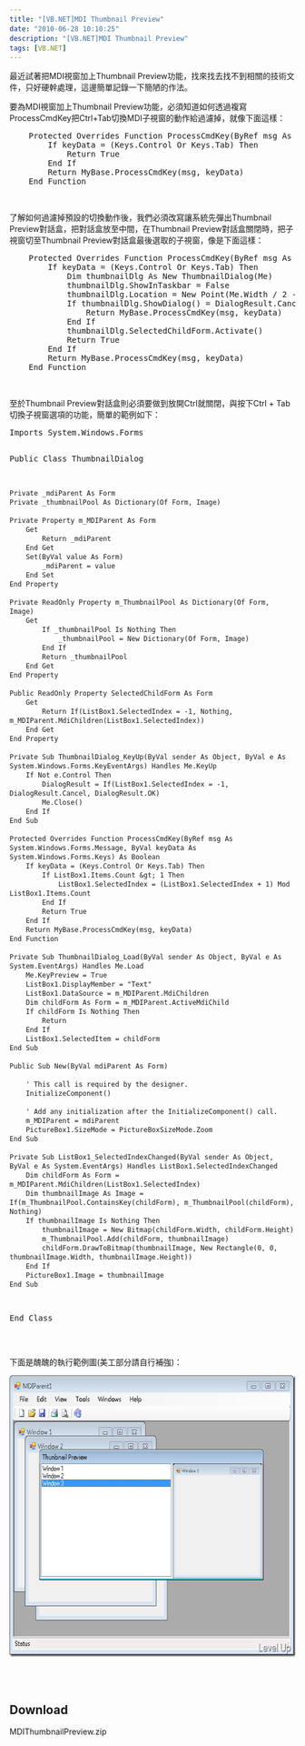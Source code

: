 ```yaml
---
title: "[VB.NET]MDI Thumbnail Preview"
date: "2010-06-28 10:10:25"
description: "[VB.NET]MDI Thumbnail Preview"
tags: [VB.NET]
---
```


<p>最近試著把MDI視窗加上Thumbnail Preview功能，找來找去找不到相關的技術文件，只好硬幹處理，這邊簡單記錄一下簡陋的作法。</p>  <p>要為MDI視窗加上Thumbnail Preview功能，必須知道如何透過複寫ProcessCmdKey把Ctrl+Tab切換MDI子視窗的動作給過濾掉，就像下面這樣：</p>  <div style="padding-bottom: 0px; margin: 0px; padding-left: 0px; padding-right: 0px; display: inline; float: none; padding-top: 0px" id="scid:812469c5-0cb0-4c63-8c15-c81123a09de7:7981f01c-9a9d-485e-aa01-2e37eea7ad39" class="wlWriterEditableSmartContent"><pre name="code" class="vb">    Protected Overrides Function ProcessCmdKey(ByRef msg As System.Windows.Forms.Message, ByVal keyData As System.Windows.Forms.Keys) As Boolean
        If keyData = (Keys.Control Or Keys.Tab) Then
            Return True
        End If
        Return MyBase.ProcessCmdKey(msg, keyData)
    End Function</pre></div>

<p> </p>

<p>了解如何過濾掉預設的切換動作後，我們必須改寫讓系統先彈出Thumbnail Preview對話盒，把對話盒放至中間，在Thumbnail Preview對話盒關閉時，把子視窗切至Thumbnail Preview對話盒最後選取的子視窗，像是下面這樣：</p>

<div style="padding-bottom: 0px; margin: 0px; padding-left: 0px; padding-right: 0px; display: inline; float: none; padding-top: 0px" id="scid:812469c5-0cb0-4c63-8c15-c81123a09de7:57b3359d-0b1b-447a-908a-846d4f414839" class="wlWriterEditableSmartContent"><pre name="code" class="vb">    Protected Overrides Function ProcessCmdKey(ByRef msg As System.Windows.Forms.Message, ByVal keyData As System.Windows.Forms.Keys) As Boolean
        If keyData = (Keys.Control Or Keys.Tab) Then
            Dim thumbnailDlg As New ThumbnailDialog(Me)
            thumbnailDlg.ShowInTaskbar = False
            thumbnailDlg.Location = New Point(Me.Width / 2 - thumbnailDlg.Width / 2, Me.Height / 2 - thumbnailDlg.Height / 2)
            If thumbnailDlg.ShowDialog() = DialogResult.Cancel Then
                Return MyBase.ProcessCmdKey(msg, keyData)
            End If
            thumbnailDlg.SelectedChildForm.Activate()
            Return True
        End If
        Return MyBase.ProcessCmdKey(msg, keyData)
    End Function</pre></div>

<p> </p>

<p>至於Thumbnail Preview對話盒則必須要做到放開Ctrl就關閉，與按下Ctrl + Tab切換子視窗選項的功能，簡單的範例如下：</p>

<div style="padding-bottom: 0px; margin: 0px; padding-left: 0px; padding-right: 0px; display: inline; float: none; padding-top: 0px" id="scid:812469c5-0cb0-4c63-8c15-c81123a09de7:334ab4d7-c858-47f5-9ee1-6ab68e2ec0f4" class="wlWriterEditableSmartContent"><pre name="code" class="vb">Imports System.Windows.Forms

Public Class ThumbnailDialog

    Private _mdiParent As Form
    Private _thumbnailPool As Dictionary(Of Form, Image)

    Private Property m_MDIParent As Form
        Get
            Return _mdiParent
        End Get
        Set(ByVal value As Form)
            _mdiParent = value
        End Set
    End Property

    Private ReadOnly Property m_ThumbnailPool As Dictionary(Of Form, Image)
        Get
            If _thumbnailPool Is Nothing Then
                _thumbnailPool = New Dictionary(Of Form, Image)
            End If
            Return _thumbnailPool
        End Get
    End Property

    Public ReadOnly Property SelectedChildForm As Form
        Get
            Return If(ListBox1.SelectedIndex = -1, Nothing, m_MDIParent.MdiChildren(ListBox1.SelectedIndex))
        End Get
    End Property

    Private Sub ThumbnailDialog_KeyUp(ByVal sender As Object, ByVal e As System.Windows.Forms.KeyEventArgs) Handles Me.KeyUp
        If Not e.Control Then
            DialogResult = If(ListBox1.SelectedIndex = -1, DialogResult.Cancel, DialogResult.OK)
            Me.Close()
        End If
    End Sub

    Protected Overrides Function ProcessCmdKey(ByRef msg As System.Windows.Forms.Message, ByVal keyData As System.Windows.Forms.Keys) As Boolean
        If keyData = (Keys.Control Or Keys.Tab) Then
            If ListBox1.Items.Count &gt; 1 Then
                ListBox1.SelectedIndex = (ListBox1.SelectedIndex + 1) Mod ListBox1.Items.Count
            End If
            Return True
        End If
        Return MyBase.ProcessCmdKey(msg, keyData)
    End Function

    Private Sub ThumbnailDialog_Load(ByVal sender As Object, ByVal e As System.EventArgs) Handles Me.Load
        Me.KeyPreview = True
        ListBox1.DisplayMember = "Text"
        ListBox1.DataSource = m_MDIParent.MdiChildren
        Dim childForm As Form = m_MDIParent.ActiveMdiChild
        If childForm Is Nothing Then
            Return
        End If
        ListBox1.SelectedItem = childForm
    End Sub

    Public Sub New(ByVal mdiParent As Form)

        ' This call is required by the designer.
        InitializeComponent()

        ' Add any initialization after the InitializeComponent() call.
        m_MDIParent = mdiParent
        PictureBox1.SizeMode = PictureBoxSizeMode.Zoom
    End Sub

    Private Sub ListBox1_SelectedIndexChanged(ByVal sender As Object, ByVal e As System.EventArgs) Handles ListBox1.SelectedIndexChanged
        Dim childForm As Form = m_MDIParent.MdiChildren(ListBox1.SelectedIndex)
        Dim thumbnailImage As Image = If(m_ThumbnailPool.ContainsKey(childForm), m_ThumbnailPool(childForm), Nothing)
        If thumbnailImage Is Nothing Then
            thumbnailImage = New Bitmap(childForm.Width, childForm.Height)
            m_ThumbnailPool.Add(childForm, thumbnailImage)
            childForm.DrawToBitmap(thumbnailImage, New Rectangle(0, 0, thumbnailImage.Width, thumbnailImage.Height))
        End If
        PictureBox1.Image = thumbnailImage
    End Sub
End Class</pre></div>

<p> </p>

<p>下面是醜醜的執行範例圖(美工部分請自行補強)：</p>

<p><img style="border-right-width: 0px; display: inline; border-top-width: 0px; border-bottom-width: 0px; border-left-width: 0px" title="image" border="0" alt="image" src="\images\posts\16242\image_thumb.png" width="652" height="495" /> </p>

<p> </p>

<h2>Download</h2>

<p>MDIThumbnailPreview.zip</p>
